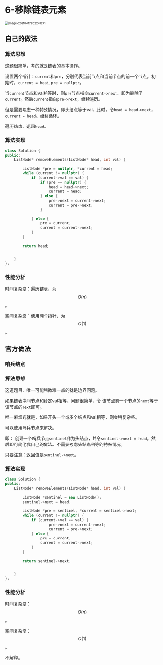 # 6-移除链表元素

<img src="https://crayon-1302863897.cos.ap-beijing.myqcloud.com/image/image-20210417202241271.png" alt="image-20210417202241271" style="zoom:67%;" />



## 自己的做法

### 算法思想

这题很简单，考的就是链表的基本操作。

设置两个指针：`current`和`pre`，分别代表当前节点和当前节点的前一个节点。初始时，`current = head`, `pre = nullptr`。

当`current`节点和val相等时，则`pre`节点指向`current->next`，即为删除了`current`。然后`current`指向`pre->next`，继续遍历。

但是需要考虑一种特殊情况，即头结点等于val，此时，令`head = head->next`，`current = head`。继续循环。

遍历结束，返回`head`。



### 算法实现

```c++
class Solution {
public:
    ListNode* removeElements(ListNode* head, int val) {

        ListNode *pre = nullptr, *current = head;
        while (current != nullptr) {
            if (current->val == val) {
                if (pre == nullptr) {
                    head = head->next;
                    current = head;
                } else {
                    pre->next = current->next;
                    current = pre->next;
                }

            } else {
                pre = current;
                current = current->next;
            }
        }

        return head;


    }
};
```

### 性能分析

时间复杂度：遍历链表，为$$O(n)$$。

空间复杂度：使用两个指针，为$$O(1)$$。



## 官方做法

### 哨兵结点

### 算法思想

这道题目，唯一可能稍微难一点的就是边界问题。

如果链表中间节点和给定val相等，问题很简单，令 该节点前一个节点的`next`等于该节点的`next`即可。

唯一麻烦的就是，如果开头一个或多个结点和val相等，则会稍复杂些。

可以使用哨兵节点来解决。

即： 创建一个哨兵节点`sentinel`作为头结点，并令`sentinel->next = head`。然后即可简化我自己的做法。不需要考虑头结点相等的特殊情况。

只要注意：返回值是`sentinel->next`。

### 算法实现

```c++
class Solution {
public:
    ListNode* removeElements(ListNode* head, int val) {

        ListNode *sentinel = new ListNode();
        sentinel->next = head;

        ListNode *pre = sentinel, *current = sentinel->next;
        while (current != nullptr) {
            if (current->val == val) {
                    pre->next = current->next;
                    current = pre->next;
            } else {
                pre = current;
                current = current->next;
            }
        }

        return sentinel->next;


    }
};
```

### 性能分析

时间复杂度：$$O(n)$$。

空间复杂度：$$O(1)$$。

不解释。

